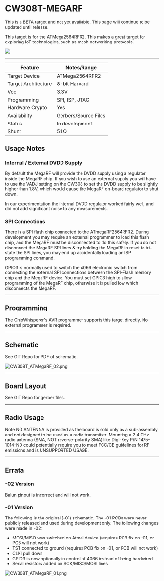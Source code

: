# CW308T-MEGARF

This is a BETA target and not yet available. This page will continue to be updated until release.

This target is for the ATMega2564RFR2. This makes a great target for
exploring IoT technologies, such as mesh networking protocols.

![](Images/Meagrf_render_02.png)

---

| Feature | Notes/Range |
|---------|----------|
| Target Device | ATMega2564RFR2 |
| Target Architecture | 8-bit Harvard |
| Vcc | 3.3V |
| Programming | SPI, ISP, JTAG |
| Hardware Crypto | Yes |
| Availability | Gerbers/Source Files |
| Status | In development |
| Shunt | 51Ω |

## Usage Notes

### **Internal / External DVDD Supply**

By default the MegaRF will provide the DVDD supply using a regulator
inside the MegaRF chip. If you wish to use an external supply you will
have to use the VADJ setting on the CW308 to set the DVDD supply to be
slightly higher than 1.8V, which would cause the MegaRF on-board
regulator to shut down.

In our experimentation the internal DVDD regulator worked fairly well,
and did not add significant noise to any measurements.

### **SPI Connections**

There is a SPI flash chip connected to the ATmegaRF2564RFR2. During
development you may require an external programmer to load this flash
chip, and the MegaRF must be disconnected to do this safely. If you do
not disconnect the MegaRF SPI lines & try holding the MegaRF in reset to
tri-state the SPI lines, you may end up accidentally loading an ISP
programming command.

GPIO3 is normally used to switch the 4066 electronic switch from
connecting the external SPI connections between the SPI-Flash memory
chip and the MegaRF device. You must set GPIO3 high to allow programming
of the MegaRF chip, otherwise it is pulled low which disconnects the
MegaRF.

---

## Programming

The ChipWhisperer's AVR programmer supports this target directly. No
external programmer is required.

---

## Schematic

See GIT Repo for PDF of schematic.

![CW308T\_ATMegaRF\_02.png](Images/CW308T_ATMegaRF_02.png
"CW308T_ATMegaRF_02.png")

---

## Board Layout

See GIT Repo for gerber files.

---

## Radio Usage

Note NO ANTENNA is provided as the board is sold only as a sub-assembly
and not designed to be used as a radio transmitter. Mounting a 2.4 GHz
radio antenna (SMA, NOT reverse-polarity SMA) like Digi-Key P/N
1475-1014-ND could potentially require you to meet FCC/CE guidelines for
RF emissions and is UNSUPPORTED USAGE.

---

## Errata

### **\-02 Version**

Balun pinout is incorrect and will not work.

### **\-01 Version**

The following is the original (-01) schematic. The -01 PCBs were never
publicly released and used during development only. The following
changes were made in -02:

  - MOSI/MISO was switched on Atmel device (requires PCB fix on -01, or
    PCB will not work)
  - TST connected to ground (requires PCB fix on -01, or PCB will not
    work)
  - CLKI pull down
  - GPIO3 is now optionally in control of 4066 instead of being
    hardwired
  - Serial resistors added on SCK/MISO/MOSI lines

![CW308T\_ATMegaRF\_01.png](Images/CW308T_ATMegaRF_01.png
"CW308T_ATMegaRF_01.png")
